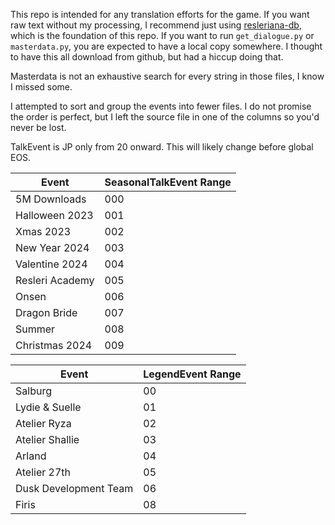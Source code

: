 This repo is intended for any translation efforts for the game. If you want raw text without my processing, I recommend just using [resleriana-db](https://github.com/theBowja/resleriana-db), which is the foundation of this repo. If you want to run `get_dialogue.py` or `masterdata.py`, you are expected to have a local copy somewhere. I thought to have this all download from github, but had a hiccup doing that.

Masterdata is not an exhaustive search for every string in those files, I know I missed some.

I attempted to sort and group the events into fewer files. I do not promise the order is perfect, but I left the source file in one of the columns so you'd never be lost.

TalkEvent is JP only from 20 onward. This will likely change before global EOS.

| Event  | SeasonalTalkEvent Range |
| ------------- | ------------- |
| 5M Downloads  | 000  |
| Halloween 2023  | 001  |
| Xmas 2023  | 002  |
| New Year 2024  | 003  |
| Valentine 2024  | 004  |
| Resleri Academy  | 005  |
| Onsen  | 006  |
| Dragon Bride  | 007  |
| Summer | 008  |
| Christmas 2024 | 009 |


| Event  | LegendEvent Range |
| ------------- | ------------- |
| Salburg  | 00  |
| Lydie & Suelle  | 01  |
| Atelier Ryza  | 02  |
| Atelier Shallie  | 03  |
| Arland  | 04  |
| Atelier 27th  | 05 |
| Dusk Development Team  | 06  |
| Firis | 08  |
